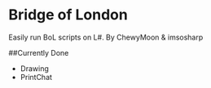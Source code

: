 Bridge of London
================

Easily run BoL scripts on L#.
By ChewyMoon & imsosharp


##Currently Done
* Drawing
* PrintChat
